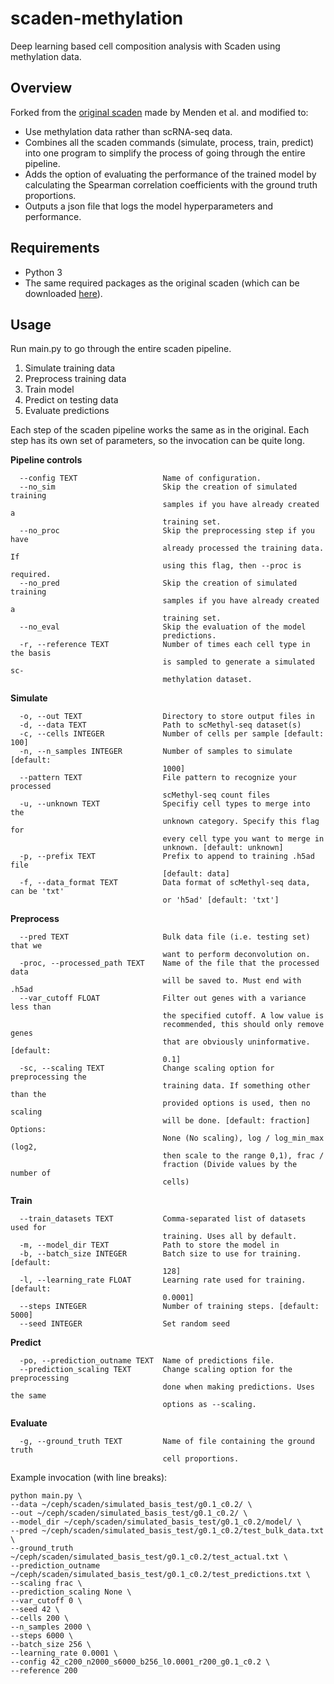 # scaden-methylation
Deep learning based cell composition analysis with Scaden using methylation data.

## Overview
Forked from the [original scaden](https://github.com/KevinMenden/scaden) made by Menden et al. and modified to:
- Use methylation data rather than scRNA-seq data.
- Combines all the scaden commands (simulate, process, train, predict) into one program to simplify the process of going through the entire pipeline.
- Adds the option of evaluating the performance of the trained model by calculating the Spearman correlation coefficients with the ground truth proportions.
- Outputs a json file that logs the model hyperparameters and performance.

## Requirements
- Python 3
- The same required packages as the original scaden (which can be downloaded [here](https://github.com/KevinMenden/scaden#installation-guide)).

## Usage
Run main.py to go through the entire scaden pipeline.
1. Simulate training data
2. Preprocess training data
3. Train model
4. Predict on testing data
5. Evaluate predictions

Each step of the scaden pipeline works the same as in the original. Each step has its own set of parameters, so the invocation can be quite long.

**Pipeline controls**
```
  --config TEXT                   Name of configuration.
  --no_sim                        Skip the creation of simulated training
                                  samples if you have already created a
                                  training set.
  --no_proc                       Skip the preprocessing step if you have
                                  already processed the training data. If
                                  using this flag, then --proc is required.
  --no_pred                       Skip the creation of simulated training
                                  samples if you have already created a
                                  training set.
  --no_eval                       Skip the evaluation of the model
                                  predictions.
  -r, --reference TEXT            Number of times each cell type in the basis
                                  is sampled to generate a simulated sc-
                                  methylation dataset.
```

**Simulate**
```
  -o, --out TEXT                  Directory to store output files in
  -d, --data TEXT                 Path to scMethyl-seq dataset(s)
  -c, --cells INTEGER             Number of cells per sample [default: 100]
  -n, --n_samples INTEGER         Number of samples to simulate [default:
                                  1000]
  --pattern TEXT                  File pattern to recognize your processed
                                  scMethyl-seq count files
  -u, --unknown TEXT              Specifiy cell types to merge into the
                                  unknown category. Specify this flag for
                                  every cell type you want to merge in
                                  unknown. [default: unknown]
  -p, --prefix TEXT               Prefix to append to training .h5ad file
                                  [default: data]
  -f, --data_format TEXT          Data format of scMethyl-seq data, can be 'txt'
                                  or 'h5ad' [default: 'txt']
```

**Preprocess**
```
  --pred TEXT                     Bulk data file (i.e. testing set) that we
                                  want to perform deconvolution on.
  -proc, --processed_path TEXT    Name of the file that the processed data
                                  will be saved to. Must end with .h5ad
  --var_cutoff FLOAT              Filter out genes with a variance less than
                                  the specified cutoff. A low value is
                                  recommended, this should only remove genes
                                  that are obviously uninformative. [default:
                                  0.1]
  -sc, --scaling TEXT             Change scaling option for preprocessing the
                                  training data. If something other than the
                                  provided options is used, then no scaling
                                  will be done. [default: fraction] Options:
                                  None (No scaling), log / log_min_max (log2,
                                  then scale to the range 0,1), frac /
                                  fraction (Divide values by the number of
                                  cells)
```

**Train**
```
  --train_datasets TEXT           Comma-separated list of datasets used for
                                  training. Uses all by default.
  -m, --model_dir TEXT            Path to store the model in
  -b, --batch_size INTEGER        Batch size to use for training. [default:
                                  128]
  -l, --learning_rate FLOAT       Learning rate used for training. [default:
                                  0.0001]
  --steps INTEGER                 Number of training steps. [default: 5000]
  --seed INTEGER                  Set random seed
```

**Predict**
```
  -po, --prediction_outname TEXT  Name of predictions file.
  --prediction_scaling TEXT       Change scaling option for the preprocessing
                                  done when making predictions. Uses the same
                                  options as --scaling.
```

**Evaluate**
```
  -g, --ground_truth TEXT         Name of file containing the ground truth
                                  cell proportions.
```

Example invocation (with line breaks):
```
python main.py \
--data ~/ceph/scaden/simulated_basis_test/g0.1_c0.2/ \
--out ~/ceph/scaden/simulated_basis_test/g0.1_c0.2/ \
--model_dir ~/ceph/scaden/simulated_basis_test/g0.1_c0.2/model/ \
--pred ~/ceph/scaden/simulated_basis_test/g0.1_c0.2/test_bulk_data.txt \
--ground_truth ~/ceph/scaden/simulated_basis_test/g0.1_c0.2/test_actual.txt \
--prediction_outname ~/ceph/scaden/simulated_basis_test/g0.1_c0.2/test_predictions.txt \
--scaling frac \
--prediction_scaling None \
--var_cutoff 0 \
--seed 42 \
--cells 200 \
--n_samples 2000 \
--steps 6000 \
--batch_size 256 \
--learning_rate 0.0001 \
--config 42_c200_n2000_s6000_b256_l0.0001_r200_g0.1_c0.2 \
--reference 200
```
